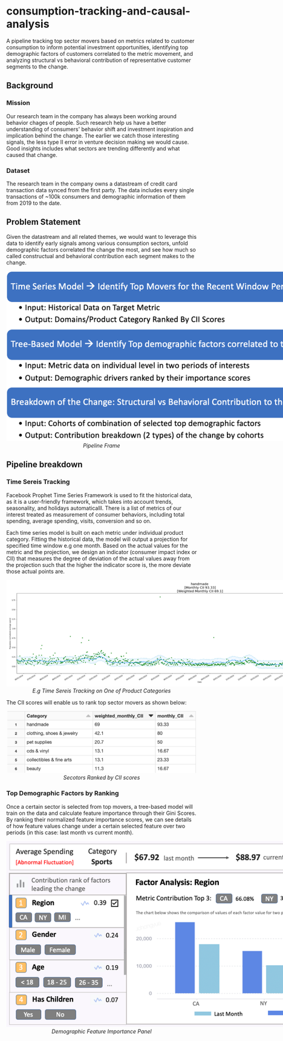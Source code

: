 # consumption-tracking-and-causal-analysis
A pipeline tracking top sector movers based on metrics related to customer consumption to inform potential investment opportunities, identifying top demographic factors of customers correlated to the metric movement, and analyzing structural vs behavioral contribution of representative customer segments to the change. 

## Background
### Mission
Our research team in the company has always been working around behavior chages of people. Such research help us have a better understanding of consumers' behavior shift and investment inspiration and implication behind the change. The earlier we catch those interesting signals, the less type II error in venture decision making we would cause. Good insights includes what sectors are trending differently and what caused that change.

### Dataset
The research team in the company owns a datastream of credit card transaction data synced from the first party. The data includes every single transactions of ~100k consumers and demographic information of them from 2019 to the date. 

## Problem Statement
Given the datastream and all related themes, we would want to leverage this data to identify early signals among various consumption sectors, unfold demographic factors correlated the change the most, and see how much so called constructual and behavioral contribution each segment makes to the change.

<p align="center">
  <img src="/fig/frame.png" style="max-width: 1000px"/>
  <em>Pipeline Frame</em>
</p>

## Pipeline breakdown
### Time Sereis Tracking
Facebook Prophet Time Series Framework is used to fit the historical data, as it is a user-friendly framework, which takes into account trends, seasonality, and holidays automaticalll. There is a list of metrics of our interest treated as measurement of consumer behaviors, including total spending, average spending, visits, conversion and so on.

Each time series model is built on each metric under individual product category. Fitting the historical data, the model will output a projection for specified time window e.g one month. Based on the actual values for the metric and the projection, we design an indicator (consumer impact index or CII) that measures the degree of deviation of the actual values away from the projection such that the higher the indicator score is, the more deviate those actual points are. 

<p align="center">
  <img src="/fig/time_series.png" style="max-width: 1000px"/>
  <em>E.g Time Sereis Tracking on One of Product Categories</em>
</p>

The CII scores will enable us to rank top sector movers as shown below:

<p align="center">
  <img src="/fig/ranking.png" style="max-width: 1000px" width="500"/>
  <em>Secotors Ranked by CII scores </em>
</p>

### Top Demographic Factors by Ranking
Once a certain sector is selected from top movers, a tree-based model will train on the data and calculate feature importance through their Gini Scores. By ranking their normalized feature importance scores, we can see details of how feature values change under a certain selected feature over two periods (in this case: last month vs current month).


<p align="center">
  <img src="/fig/panel.png" style="max-width: 1000px" />
  <em>Demographic Feature Importance Panel</em>
</p>



